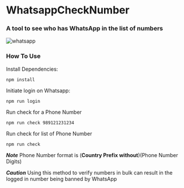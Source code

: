 # WhatsappCheckNumber
### A tool to see who has WhatsApp in the list of numbers
![whatsapp](https://user-images.githubusercontent.com/87234097/189420309-6d37e87b-aefe-46e4-8167-df432657809b.png)

### How To Use

Install Dependencies:

```
npm install
```

Initiate login on Whatsapp:

```
npm run login
```

Run check for a Phone Number

```
npm run check 989121231234
```

Run check for list of Phone Number

```
npm run check 
```


***Note*** Phone Number format is (**Country Prefix without**)(Phone Number Digits)

***Caution*** Using this method to verify numbers in bulk can result in the logged in number being banned by WhatsApp
